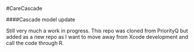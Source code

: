 #CareCascade

####Cascade model update

Still very much a work in progress. This repo was cloned from PriorityQ but added as a new repo as I want to move away from Xcode development and call the code through R.